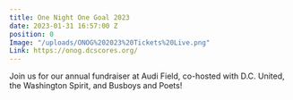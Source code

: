 ```yaml
---
title: One Night One Goal 2023
date: 2023-01-31 16:57:00 Z
position: 0
Image: "/uploads/ONOG%202023%20Tickets%20Live.png"
Link: https://onog.dcscores.org/
---
```


Join us for our annual fundraiser at Audi Field, co-hosted with D.C. United, the Washington Spirit, and Busboys and Poets!
